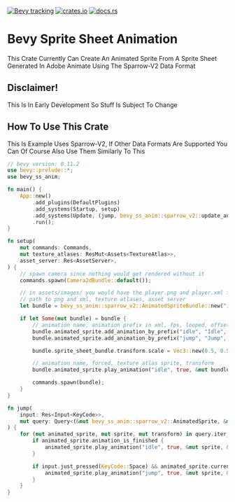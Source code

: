 [![Bevy tracking](https://img.shields.io/badge/Bevy%20tracking-released%20version-lightblue)](https://github.com/bevyengine/bevy/blob/main/docs/plugins_guidelines.md#main-branch-tracking) [![crates.io](https://img.shields.io/crates/v/bevy_ss_anim)](https://crates.io/crates/bevy_ss_anim) [![docs.rs](https://docs.rs/bevy_ss_anim/badge.svg)](https://docs.rs/bevy_ss_anim)

# Bevy Sprite Sheet Animation
This Crate Currently Can Create An Animated Sprite From A Sprite Sheet Generated In Adobe Animate Using The Sparrow-V2 Data Format

## Disclaimer!
This Is In Early Development So Stuff Is Subject To Change

## How To Use This Crate
This Is Example Uses Sparrow-V2, If Other Data Formats Are Supported You Can Of Course Also Use Them Similarly To This

```rust ignore
// bevy version: 0.11.2
use bevy::prelude::*;
use bevy_ss_anim;

fn main() {
    App::new()
        .add_plugins(DefaultPlugins)
        .add_systems(Startup, setup)
        .add_systems(Update, (jump, bevy_ss_anim::sparrow_v2::update_animations))
        .run();
}

fn setup(
    mut commands: Commands,
    mut texture_atlases: ResMut<Assets<TextureAtlas>>,
    asset_server: Res<AssetServer>,
) {
    // spawn camera since nothing would get rendered without it
    commands.spawn(Camera2dBundle::default());

    // in assets/images/ you would have the player.png and player.xml files
    // path to png and xml, texture atlases, asset server
    let bundle = bevy_ss_anim::sparrow_v2::AnimatedSpriteBundle::new("images/player", &mut texture_atlases, &asset_server);

    if let Some(mut bundle) = bundle {
        // animation name, animation prefix in xml, fps, looped, offset
        bundle.animated_sprite.add_animation_by_prefix("idle", "Idle", 24, true, Vec2::default());
        bundle.animated_sprite.add_animation_by_prefix("jump", "Jump", 24, false, Vec2::new(-5f32, 25f32));

        bundle.sprite_sheet_bundle.transform.scale = Vec3::new(0.5, 0.5, 0.5);

        // animation name, forced, texture atlas sprite, transform
        bundle.animated_sprite.play_animation("idle", true, &mut bundle.sprite_sheet_bundle.sprite, &mut bundle.sprite_sheet_bundle.transform);

        commands.spawn(bundle);
    }
}

fn jump(
    input: Res<Input<KeyCode>>,
    mut query: Query<(&mut bevy_ss_anim::sparrow_v2::AnimatedSprite, &mut TextureAtlasSprite, &mut Transform)>,
) {
    for (mut animated_sprite, mut sprite, mut transform) in query.iter_mut() {
        if animated_sprite.animation_is_finished {
            animated_sprite.play_animation("idle", true, &mut sprite, &mut transform);
        }

        if input.just_pressed(KeyCode::Space) && animated_sprite.current_animation().name != "jump" {
            animated_sprite.play_animation("jump", true, &mut sprite, &mut transform);
        }
    }
}

```
